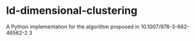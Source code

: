 # ld-dimensional-clustering
A Python implementation for the algorithm proposed in 10.1007/978-3-662-46562-2 3
